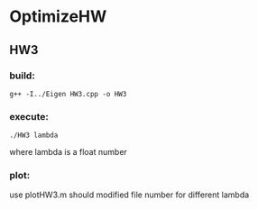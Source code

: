 # OptimizeHW

## HW3
### build:

```
g++ -I../Eigen HW3.cpp -o HW3
```

### execute:

```
./HW3 lambda
```

where lambda is a float number

### plot:
use plotHW3.m
should modified file number for different lambda

